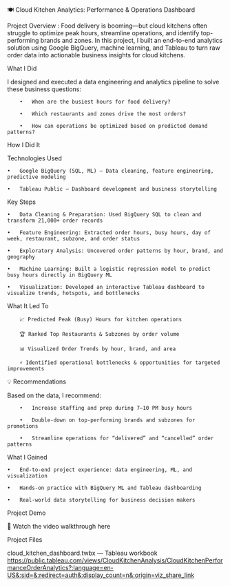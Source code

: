 🍽️ Cloud Kitchen Analytics: Performance & Operations Dashboard
 
 Project Overview : Food delivery is booming—but cloud kitchens often struggle to optimize peak hours, streamline operations, and identify top-performing brands and zones. In this project, I built an end-to-end analytics solution using Google BigQuery, machine learning, and Tableau to turn raw order data into actionable business insights for cloud kitchens.

What I Did

I designed and executed a data engineering and analytics pipeline to solve these business questions:

        •	When are the busiest hours for food delivery?

        •	Which restaurants and zones drive the most orders?
	
        •	How can operations be optimized based on predicted demand patterns?

How I Did It

Technologies Used

	•	Google BigQuery (SQL, ML) – Data cleaning, feature engineering, predictive modeling
 
	•	Tableau Public – Dashboard development and business storytelling

Key Steps

	•	Data Cleaning & Preparation: Used BigQuery SQL to clean and transform 21,000+ order records
 
	•	Feature Engineering: Extracted order hours, busy hours, day of week, restaurant, subzone, and order status
 
	•	Exploratory Analysis: Uncovered order patterns by hour, brand, and geography
 
	•	Machine Learning: Built a logistic regression model to predict busy hours directly in BigQuery ML
 
	•	Visualization: Developed an interactive Tableau dashboard to visualize trends, hotspots, and bottlenecks

What It Led To

		📈 Predicted Peak (Busy) Hours for kitchen operations
  
		🏆 Ranked Top Restaurants & Subzones by order volume
	
        📊 Visualized Order Trends by hour, brand, and area
		
        ⚡ Identified operational bottlenecks & opportunities for targeted improvements

💡 Recommendations

Based on the data, I recommend:

        •	Increase staffing and prep during 7–10 PM busy hours

        •	Double-down on top-performing brands and subzones for promotions
	
        •	Streamline operations for “delivered” and “cancelled” order patterns

What I Gained

	•	End-to-end project experience: data engineering, ML, and visualization
 
	•	Hands-on practice with BigQuery ML and Tableau dashboarding
 
	•	Real-world data storytelling for business decision makers

Project Demo

🎥 Watch the video walkthrough here

Project Files

cloud_kitchen_dashboard.twbx — Tableau workbook https://public.tableau.com/views/CloudKitchenAnalysis/CloudKitchenPerformanceOrderAnalytics?:language=en-US&:sid=&:redirect=auth&:display_count=n&:origin=viz_share_link
 
